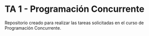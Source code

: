 # TA 1 - Programación Concurrente

Repositorio creado para realizar las tareas solicitadas en el curso de Programación Concurrente.
